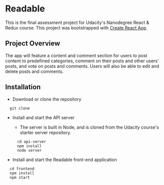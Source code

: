 # Readable

This is the final assessment project for Udacity's Nanodegree React & Redux course.
This project was bootstrapped with [Create React App](https://github.com/facebookincubator/create-react-app).

## Project Overview

The app will feature a content and comment section for users to post content to predefined categories, comment on their posts and other users' posts, and vote on posts and comments. Users will also be able to edit and delete posts and comments.


## Installation

- Download or clone the repository
```
  git clone
```

- Install and start the API server
  - The server is built in Node, and is cloned from the  Udacity course's starter server repository.

  ```
    cd api-server
    npm install
    node server
  ```

- Install and start the Readable front-end application
```
  cd frontend
  npm install
  npm start
```
